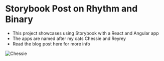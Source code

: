 # Storybook Post on Rhythm and Binary
- This project showcases using Storybook with a React and Angular app
- The apps are named after my cats Chessie and Reyrey
- Read the blog post here for more info

![Chessie](https://github.com/andrewevans02/storybook-post/blob/master/chessie/src/assets/Chessie.jpg)


